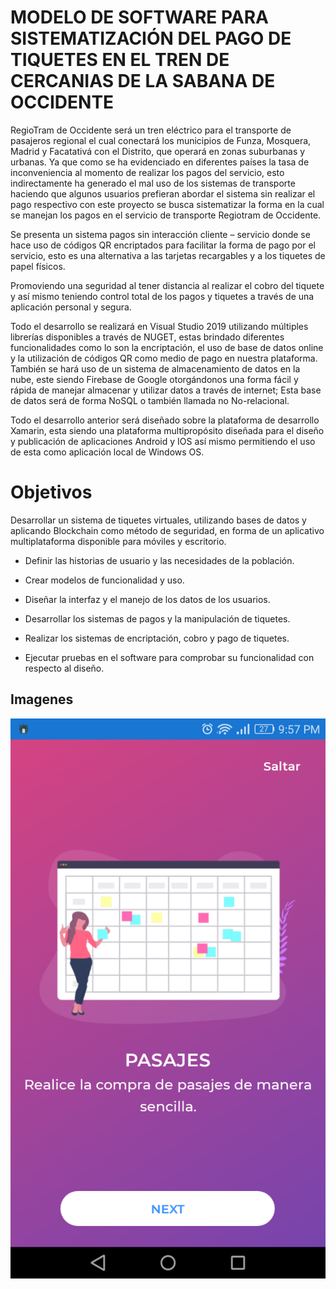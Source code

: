 # MODELO DE SOFTWARE PARA SISTEMATIZACIÓN DEL PAGO DE TIQUETES EN EL TREN DE CERCANIAS DE LA SABANA DE OCCIDENTE


RegioTram de Occidente será un tren eléctrico para el transporte de pasajeros regional el cual conectará los municipios de Funza, Mosquera, Madrid y Facatativá con el Distrito, que operará en zonas suburbanas y urbanas.  Ya que como se ha evidenciado en diferentes países la tasa de inconveniencia al momento de realizar los pagos del servicio, esto indirectamente ha generado el mal uso de los sistemas de transporte haciendo que algunos usuarios prefieran abordar el sistema sin realizar el pago respectivo con este proyecto se busca sistematizar la forma en la cual se manejan los pagos en el servicio de transporte Regiotram de Occidente.

Se presenta un sistema pagos sin interacción cliente – servicio donde se hace uso de códigos QR encriptados para facilitar la forma de pago por el servicio, esto es una alternativa a las tarjetas recargables y a los tiquetes de papel físicos.

Promoviendo una seguridad al tener distancia al realizar el cobro del tiquete y así mismo teniendo control total de los pagos y tiquetes a través de una aplicación personal y segura.

Todo el desarrollo se realizará en Visual Studio 2019 utilizando múltiples librerías disponibles a través de NUGET, estas brindado diferentes funcionalidades como lo son la encriptación, el uso de base de datos online y la utilización de códigos QR como medio de pago en nuestra plataforma. También se hará uso de un sistema de almacenamiento de datos en la nube, este siendo Firebase de Google otorgándonos una forma fácil y rápida de manejar almacenar y utilizar datos a través de internet; Esta base de datos será de forma NoSQL o también llamada no No-relacional.

Todo el desarrollo anterior será diseñado sobre la plataforma de desarrollo Xamarin, esta siendo una plataforma multipropósito diseñada para el diseño y publicación de aplicaciones Android y IOS así mismo permitiendo el uso de esta como aplicación local de Windows OS.


# Objetivos

Desarrollar un sistema de tiquetes virtuales, utilizando bases de datos y aplicando Blockchain como método de seguridad, en forma de un aplicativo multiplataforma disponible para móviles y escritorio.

- Definir las historias de usuario y las necesidades de la población.
    

- Crear modelos de funcionalidad y uso.
    
- Diseñar la interfaz y el manejo de los datos de los usuarios.
    
- Desarrollar los sistemas de pagos y la manipulación de tiquetes.
    
- Realizar los sistemas de encriptación, cobro y pago de tiquetes.
    
- Ejecutar pruebas en el software para comprobar su funcionalidad con respecto al diseño.



## Imagenes

![Onboarding](Examples/Screenshot_2021-05-17-21-57-41.png)
